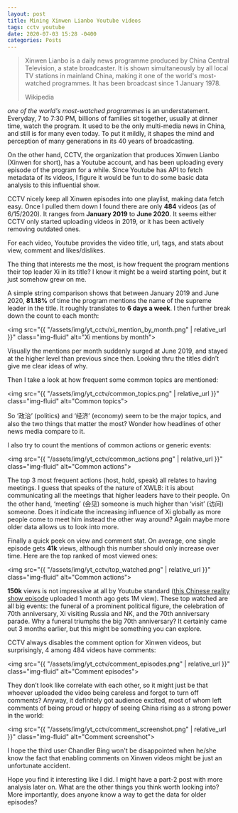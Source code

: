 ```yaml
---
layout: post
title: Mining Xinwen Lianbo Youtube videos
tags: cctv youtube
date: 2020-07-03 15:28 -0400
categories: Posts
---
```

<blockquote class="blockquote">
  <p class="mb-0"> Xinwen Lianbo is a daily news programme produced by China Central Television, a state broadcaster. It is shown simultaneously by all local TV stations in mainland China, making it one of the world's most-watched programmes. It has been broadcast since 1 January 1978.</p>
  <footer class="blockquote-footer">Wikipedia</footer>
</blockquote>

*one of the world's most-watched programmes* is an understatement. Everyday, 7 to 7:30 PM, billions of families sit together, usually at dinner time, watch the program. It used to be the only multi-media news in China, and still is for many even today. To put it mildly, it shapes the mind and perception of many generations in its 40 years of broadcasting.

On the other hand, CCTV, the organization that produces Xinwen Lianbo (Xinwen for short), has a Youtube account, and has been uploading every episode of the program for a while. Since Youtube has API to fetch metadata of its videos, I figure it would be fun to do some basic data analysis to this influential show.

CCTV nicely keep all Xinwen episodes into one playlist, making data fetch easy. Once I pulled them down I found there are only **484** videos (as of 6/15/2020). It ranges from **January 2019** to **June 2020**. It seems either CCTV only started uploading videos in 2019, or it has been actively removing outdated ones.

For each video, Youtube provides the video title, url, tags, and stats about view, comment and likes/dislikes.

The thing that interests me the most, is how frequent the program mentions their top leader Xi in its title? I know it might be a weird starting point, but it just somehow grew on me.

A simple string comparison shows that between January 2019 and June 2020, **81.18%** of time the program mentions the name of the supreme leader in the title. It roughly translates to **6 days a week**. I then further break down the count to each  month:

<img src="{{ "/assets/img/yt_cctv/xi_mention_by_month.png" | relative_url }}" class="img-fluid" alt="Xi mentions by month">

Visually the mentions per month suddenly surged at June 2019, and stayed at the higher level than previous since then. Looking thru the titles didn’t give me clear ideas of why.

Then I take a look at how frequent some common topics are mentioned:

<img src="{{ "/assets/img/yt_cctv/common_topics.png" | relative_url }}" class="img-fluid" alt="Common topics">

So ‘政治’ (politics) and ‘经济’ (economy) seem to be the major topics, and also the two things that matter the most? Wonder how headlines of other news media compare to it.

I also try to count the mentions of common actions or generic events:

<img src="{{ "/assets/img/yt_cctv/common_actions.png" | relative_url }}" class="img-fluid" alt="Common actions">

The top 3 most frequent actions (host, hold, speak) all relates to having meetings. I guess that speaks of the nature of XWLB: it is about communicating all the meetings that higher leaders have to their people. On the other hand, ‘meeting’ (会见) someone is much higher than ‘visit’ (访问) someone. Does it indicate the increasing influence of Xi globally as more people come to meet him instead the other way around? Again maybe more older data allows us to look into more.

Finally a quick peek on view and comment stat. On average, one single episode gets **41k** views, although this number should only increase over time. Here are the top ranked of most viewed ones:

<img src="{{ "/assets/img/yt_cctv/top_watched.png" | relative_url }}" class="img-fluid" alt="Common actions">

**150k** views is not impressive at all by Youtube standard ([this Chinese reality show episode](https://www.youtube.com/watch?v=Vn-NLEdsylw) uploaded 1 month ago gets 1M view). These top watched are all big events: the funeral of a prominent political figure, the celebration of 70th anniversary, Xi visiting Russia and NK, and the 70th anniversary parade. Why a funeral triumphs the big 70th anniversary? It certainly came out 3 months earlier, but this might be something you can explore.

CCTV always disables the comment option for Xinwen videos, but surprisingly, 4 among 484 videos have comments:

<img src="{{ "/assets/img/yt_cctv/comment_episodes.png" | relative_url }}" class="img-fluid" alt="Comment episodes">

They don’t look like correlate with each other, so it might just be that whoever uploaded the video being careless and forgot to turn off comments? Anyway, it definitely got audience excited, most of whom left comments of being proud or happy of seeing China rising as a strong power in the world:

<img src="{{ "/assets/img/yt_cctv/comment_screenshot.png" | relative_url }}" class="img-fluid" alt="Comment screenshot">

I hope the third user Chandler Bing won't be disappointed when he/she know the fact that enabling comments on Xinwen videos might be just an unfortunate accident.

Hope you find it interesting like I did. I might have a part-2 post with more analysis later on. What are the other things you think worth looking into? More importantly, does anyone know a way to get the data for older episodes?